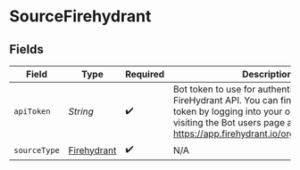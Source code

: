 # SourceFirehydrant


## Fields

| Field                                                                                                                                                                                                                | Type                                                                                                                                                                                                                 | Required                                                                                                                                                                                                             | Description                                                                                                                                                                                                          |
| -------------------------------------------------------------------------------------------------------------------------------------------------------------------------------------------------------------------- | -------------------------------------------------------------------------------------------------------------------------------------------------------------------------------------------------------------------- | -------------------------------------------------------------------------------------------------------------------------------------------------------------------------------------------------------------------- | -------------------------------------------------------------------------------------------------------------------------------------------------------------------------------------------------------------------- |
| `apiToken`                                                                                                                                                                                                           | *String*                                                                                                                                                                                                             | :heavy_check_mark:                                                                                                                                                                                                   | Bot token to use for authenticating with the FireHydrant API. You can find or create a bot token by logging into your organization and visiting the Bot users page at https://app.firehydrant.io/organizations/bots. |
| `sourceType`                                                                                                                                                                                                         | [Firehydrant](../../models/shared/Firehydrant.md)                                                                                                                                                                    | :heavy_check_mark:                                                                                                                                                                                                   | N/A                                                                                                                                                                                                                  |